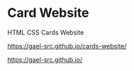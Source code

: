 # Card Website

HTML CSS Cards Website

https://gael-src.github.io/cards-website/


https://gael-src.github.io/
